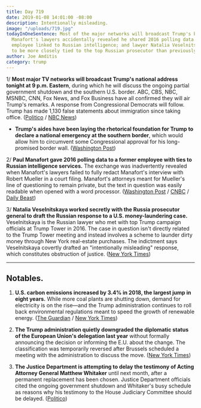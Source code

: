 ```yaml
---
title: Day 719
date: 2019-01-08 14:01:00 -08:00
description: Intentionally misleading.
image: "/uploads/719.jpg"
todayInOneSentence: Most of the major networks will broadcast Trump's border address;
  Manafort's lawyers accidentally revealed he shared 2016 polling data with a former
  employee linked to Russian intelligence; and lawyer Natalia Veselnitskaya was revealed
  to be more closely tied to the top Russian prosecutor than previously understood.
author: Joe Amditis
category: trump
---
```


1/ **Most major TV networks will broadcast Trump's national address tonight at 9 p.m. Eastern**, during which he will discuss the ongoing partial government shutdown and the southern U.S. border. ABC, CBS, NBC, MSNBC, CNN, Fox News, and Fox Business have all confirmed they will air Trump's remarks. A response from Congressional Democrats will follow. Trump has made 1,130 false statements about immigration since taking office. ([Politico](https://www.politico.com/story/2019/01/07/major-networks-broadcast-trumps-shutdown-address-1086048) / [NBC News](https://www.nbcnews.com/politics/donald-trump/major-networks-will-carry-democratic-response-trump-immigration-speech-n956051))

* **Trump's aides have been laying the rhetorical foundation for Trump to declare a national emergency at the southern border**, which would allow him to circumvent some Congressional approval for his long-promised border wall. ([Washington Post](http://www.washingtonpost.com/politics/trump-lays-groundwork-for-national-emergency-as-officials-argue-border-is-in-crisis/2019/01/07/e0f9aa34-1299-11e9-b6ad-9cfd62dbb0a8_story.html))

2/ **Paul Manafort gave 2016 polling data to a former employee with ties to Russian intelligence services.** The exchange was inadvertently revealed when Manafort's lawyers failed to fully redact Manafort's interview with Robert Mueller in a court filing. Manafort's attorneys meant for Mueller's line of questioning to remain private, but the text in question was easily readable when opened with a word processor. ([Washington Post](http://www.washingtonpost.com/local/legal-issues/paul-manafort-shared-2016-polling-data-with-russian-employee-according-to-court-filing/2019/01/08/3f562ad8-12b0-11e9-803c-4ef28312c8b9_story.html) / [CNBC](https://www.cnbc.com/2019/01/08/mueller-accused-manafort-of-lying-about-sharing-polling-data-with-spy.html) / [Daily Beast](https://www.thedailybeast.com/manafort-suggests-he-gave-suspected-russian-spy-2016-polling-data))

3/ **Natalia Veselnitskaya worked secretly with the Russia prosecutor general to draft the Russian response to a U.S. money-laundering case.** Veselnitskaya is the Russian lawyer who met with top Trump campaign officials at Trump Tower in 2016. The case in question isn't directly related to the Trump Tower meeting and instead involves a scheme to launder dirty money through New York real-estate purchases. The indictment says Veselnitskaya covertly drafted an "intentionally misleading" response, which constitutes obstruction of justice. ([New York Times](https://www.nytimes.com/2019/01/08/nyregion/trump-tower-natalya-veselnitskaya-indictment.html))

---

## Notables.

1. **U.S. carbon emissions increased by 3.4% in 2018, the largest jump in eight years.** While more coal plants are shutting down, demand for electricity is on the rise—and the Trump administration continues to roll back environmental regulations meant to speed the growth of renewable energy. ([The Guardian](https://www.theguardian.com/environment/2019/jan/08/carbon-emissions-trump-agenda-climate-change) / [New York Times](https://www.nytimes.com/2019/01/08/climate/greenhouse-gas-emissions-increase.html))

2. **The Trump administration quietly downgraded the diplomatic status of the European Union's delegation last year** without formally announcing the decision or informing the E.U. about the change. The classification was temporarily reversed after Brussels scheduled a meeting with the administration to discuss the move. ([New York Times](https://www.nytimes.com/2019/01/08/world/europe/eu-us-diplomatic-status.html))

3. **The Justice Department is attempting to delay the testimony of Acting Attorney General Matthew Whitaker** until next month, after a permanent replacement has been chosen. Justice Department officials cited the ongoing government shutdown and Whitaker's busy schedule as reasons why his testimony to the House Judiciary Committee should be delayed. ([Politico](https://www.politico.com/story/2019/01/07/matthew-whitaker-testify-congress-doj-1086051))